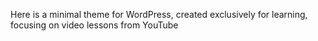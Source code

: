 Here is a minimal theme for WordPress, created exclusively for learning, focusing on video lessons from YouTube
